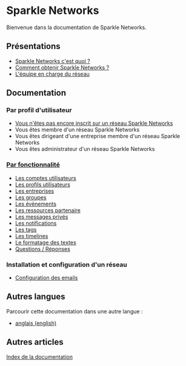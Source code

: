 Sparkle Networks
================

Bienvenue dans la documentation de Sparkle Networks. 

Présentations
-------------

 - [Sparkle Networks c'est quoi ?](Presentation.fr.md)
 - [Comment obtenir Sparkle Networks ?](GetYourNetwork.fr.md)
 - [L'équipe en charge du réseau](NetworkTeam.fr.md)

Documentation
-----------------------------------

### Par profil d'utilisateur

- [Vous n'êtes pas encore inscrit sur un réseau Sparkle Networks](Profile/NotMember.fr.md)
- Vous êtes membre d'un réseau Sparkle Networks
- Vous êtes dirigeant d'une entreprise membre d'un réseau Sparkle Networks
- Vous êtes administrateur d'un réseau Sparkle Networks

### [Par fonctionnalité](Features/Index.fr.md)

- [Les comptes utilisateurs](Features/UserAccount.fr.md)
- [Les profils utilisateurs](Features/Users.fr.md)
- [Les entreprises](Features/Companies.fr.md)
- [Les groupes](Features/Groups.fr.md)
- [Les évènements](Features/Events.fr.md)
- [Les ressources partenaire](Features/PartnerResources.fr.md)
- [Les messages privés](Features/Messages.fr.md)
- [Les notifications](Features/Notifications.fr.md)
- [Les tags](Features/Tags.fr.md)
- [Les timelines](Features/Timelines.fr.md)
- [Le formatage des textes](Features/TextFormat.fr.md)
- [Questions / Réponses](FAQ.fr.md)

### Installation et configuration d'un réseau

- [Configuration des emails](Install/Emails.fr.md)

Autres langues
--------------------

Parcourir cette documentation dans une autre langue :

* [anglais (english)](Index.en.md)

Autres articles
--------------------

[Index de la documentation](__Index.fr.md)


